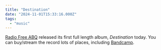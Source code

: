 ```yaml
---
title: "Destination"
date: "2024-11-01T15:33:16.000Z"
tags: 
  - "music"
---
```


[Radio Free ABQ](https://radiofreeabq.com/) released its first full length album, _Destination_ today. You can buy/stream the record lots of places, including [Bandcamp](https://radiofreeabq.bandcamp.com/album/destination).

